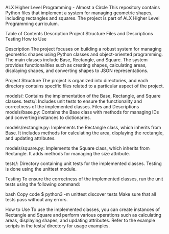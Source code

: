 
ALX Higher Level Programming - Almost a Circle
This repository contains Python files that implement a system for managing geometric shapes, including rectangles and squares. The project is part of ALX Higher Level Programming curriculum.

Table of Contents
Description
Project Structure
Files and Descriptions
Testing
How to Use


Description
The project focuses on building a robust system for managing geometric shapes using Python classes and object-oriented programming. The main classes include Base, Rectangle, and Square. The system provides functionalities such as creating shapes, calculating areas, displaying shapes, and converting shapes to JSON representations.

Project Structure
The project is organized into directories, and each directory contains specific files related to a particular aspect of the project.

models/: Contains the implementation of the Base, Rectangle, and Square classes.
tests/: Includes unit tests to ensure the functionality and correctness of the implemented classes.
Files and Descriptions
models/base.py: Contains the Base class with methods for managing IDs and converting instances to dictionaries.

models/rectangle.py: Implements the Rectangle class, which inherits from Base. It includes methods for calculating the area, displaying the rectangle, and updating attributes.

models/square.py: Implements the Square class, which inherits from Rectangle. It adds methods for managing the size attribute.

tests/: Directory containing unit tests for the implemented classes. Testing is done using the unittest module.

Testing
To ensure the correctness of the implemented classes, run the unit tests using the following command:

bash
Copy code
$ python3 -m unittest discover tests
Make sure that all tests pass without any errors.

How to Use
To use the implemented classes, you can create instances of Rectangle and Square and perform various operations such as calculating areas, displaying shapes, and updating attributes. Refer to the example scripts in the tests/ directory for usage examples.
